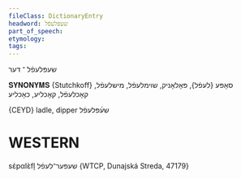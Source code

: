 ```yaml
---
fileClass: DictionaryEntry
headword: שעפּלעפֿל
part_of_speech: 
etymology: 
tags: 
---
```

שעפּלעפֿל
־
דער

𝐒𝐘𝐍𝐎𝐍𝐘𝐌𝐒 {Stutchkoff}
סאָפּע {לעפֿל}, פּאָלאָניק, שוימלעפֿל, מישלעפֿל, קאָכלעפֿל, קאָכליע, כאָכליע

{CEYD}
ladle, dipper שע֜פּלעפֿל

WESTERN
========

sɛ́pαlɛ̀fl̩ שעפּער־לעפֿל {WTCP, Dunajská Streda, 47179}

